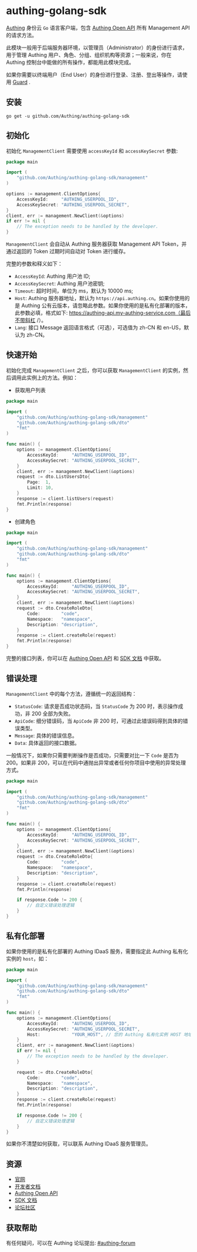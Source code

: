 # authing-golang-sdk

[Authing](https://authing.cn) 身份云 `Go` 语言客户端，包含 [Authing Open API](https://api.authing.cn/openapi/) 所有 Management API 的请求方法。

此模块一般用于后端服务器环境，以管理员（Administrator）的身份进行请求，用于管理 Authing 用户、角色、分组、组织机构等资源；一般来说，你在 Authing 控制台中能做的所有操作，都能用此模块完成。

如果你需要以终端用户（End User）的身份进行登录、注册、登出等操作，请使用 [Guard](https://www.authing.cn/learn/guard) .

## 安装



```shell
go get -u github.com/Authing/authing-golang-sdk
```

## 初始化

初始化 `ManagementClient` 需要使用 `accessKeyId` 和 `accessKeySecret` 参数:

```go
package main

import (
    "github.com/Authing/authing-golang-sdk/management"
)

options := management.ClientOptions{
    AccessKeyId:     "AUTHING_USERPOOL_ID",
    AccessKeySecret: "AUTHING_USERPOOL_SECRET",
}
client, err := management.NewClient(&options)
if err != nil {
    // The exception needs to be handled by the developer.
}

```

`ManagementClient` 会自动从 Authing 服务器获取 Management API Token，并通过返回的 Token 过期时间自动对 Token 进行缓存。

完整的参数和释义如下：

- `AccessKeyId`: Authing 用户池 ID;
- `AccessKeySecret`: Authing 用户池密钥;
- `Timeout`: 超时时间，单位为 ms，默认为 10000 ms;
- `Host`: Authing 服务器地址，默认为 `https://api.authing.cn`。如果你使用的是 Authing 公有云版本，请忽略此参数。如果你使用的是私有化部署的版本，此参数必填，格式如下: https://authing-api.my-authing-service.com（最后不带斜杠 /）。
- `Lang`: 接口 Message 返回语言格式（可选），可选值为 zh-CN 和 en-US，默认为 zh-CN。

## 快速开始

初始化完成 `ManagementClient` 之后，你可以获取 `ManagementClient` 的实例，然后调用此实例上的方法。例如：

- 获取用户列表

```go
package main

import (
	"github.com/Authing/authing-golang-sdk/management"
	"github.com/Authing/authing-golang-sdk/dto"
	"fmt"
)

func main() {
	options := management.ClientOptions{
		AccessKeyId:     "AUTHING_USERPOOL_ID",
		AccessKeySecret: "AUTHING_USERPOOL_SECRET",
	}
	client, err := management.NewClient(&options)
	request := dto.ListUsersDto{
		Page:  1,
		Limit: 10,
	}
	response := client.listUsers(request)
	fmt.Println(response)
}
```

- 创建角色

```go
package main

import (
	"github.com/Authing/authing-golang-sdk/management"
	"github.com/Authing/authing-golang-sdk/dto"
	"fmt"
)

func main() {
	options := management.ClientOptions{
		AccessKeyId:     "AUTHING_USERPOOL_ID",
		AccessKeySecret: "AUTHING_USERPOOL_SECRET",
	}
	client, err := management.NewClient(&options)
	request := dto.CreateRoleDto{
		Code:        "code",
		Namespace:   "namespace",
		Description: "description",
	}
	response := client.createRole(request)
	fmt.Println(response)
}
```

完整的接口列表，你可以在 [Authing Open API](https://api.authing.cn/openapi/) 和 [SDK 文档](https://docs.authing.cn/v2/reference-new/sdk-v5/go/install.html) 中获取。

## 错误处理

`ManagementClient` 中的每个方法，遵循统一的返回结构：

- `StatusCode`: 请求是否成功状态码，当 `StatusCode` 为 200 时，表示操作成功，非 200 全部为失败。
- `ApiCode`: 细分错误码，当 `ApiCode` 非 200 时，可通过此错误码得到具体的错误类型。
- `Message`: 具体的错误信息。
- `Data`: 具体返回的接口数据。

一般情况下，如果你只需要判断操作是否成功，只需要对比一下 `Code` 是否为 200。如果非 200，可以在代码中通抛出异常或者任何你项目中使用的异常处理方式。

```go
package main

import (
	"github.com/Authing/authing-golang-sdk/management"
	"github.com/Authing/authing-golang-sdk/dto"
	"fmt"
)

func main() {
	options := management.ClientOptions{
		AccessKeyId:     "AUTHING_USERPOOL_ID",
		AccessKeySecret: "AUTHING_USERPOOL_SECRET",
	}
	client, err := management.NewClient(&options)
	request := dto.CreateRoleDto{
		Code:        "code",
		Namespace:   "namespace",
		Description: "description",
	}
	response := client.createRole(request)
	fmt.Println(response)

	if response.Code != 200 {
		// 自定义错误处理逻辑
	}
}
```

## 私有化部署

如果你使用的是私有化部署的 Authing IDaaS 服务，需要指定此 Authing 私有化实例的 `host`，如：

```go
package main

import (
	"github.com/Authing/authing-golang-sdk/management"
	"github.com/Authing/authing-golang-sdk/dto"
	"fmt"
)

func main() {
	options := management.ClientOptions{
		AccessKeyId:     "AUTHING_USERPOOL_ID",
		AccessKeySecret: "AUTHING_USERPOOL_SECRET",
		Host:            "YOUR_HOST", // 您的 Authing 私有化实例 HOST 地址，格式例如 https://core.authing.cn
	}
	client, err := management.NewClient(&options)
	if err != nil {
		// The exception needs to be handled by the developer.
	}

	request := dto.CreateRoleDto{
		Code:        "code",
		Namespace:   "namespace",
		Description: "description",
	}
	response := client.createRole(request)
	fmt.Println(response)

	if response.Code != 200 {
		// 自定义错误处理逻辑
	}
}
```

如果你不清楚如何获取，可以联系 Authing IDaaS 服务管理员。

## 资源

- [官网](https://authing.cn)
- [开发者文档](https://docs.authing.cn/)
- [Authing Open API](https://api.authing.cn/openapi/)
- [SDK 文档](https://docs.authing.cn/v2/reference-new/sdk-v5/go/install.html)
- [论坛社区](https://forum.authing.cn/)

## 获取帮助

有任何疑问，可以在 Authing 论坛提出: [#authing-forum](https://forum.authing.cn/)
